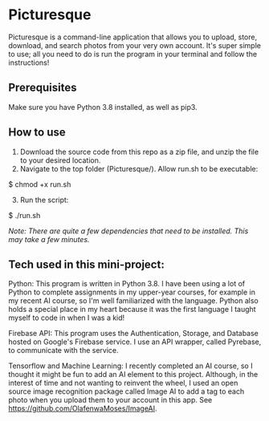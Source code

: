 # Picturesque

Picturesque is a command-line application that allows you to upload, store, download, and search photos from your very own account. It's super simple to use; all you need to do is run the program in your terminal and follow the instructions!

## Prerequisites

Make sure you have Python 3.8 installed, as well as pip3.

## How to use

1. Download the source code from this repo as a zip file, and unzip the file to your desired location.
2. Navigate to the top folder (Picturesque/). Allow run.sh to be executable:

$ chmod +x run.sh

3. Run the script:

$ ./run.sh

*Note: There are quite a few dependencies that need to be installed. This may take a few minutes.* 

## Tech used in this mini-project:

Python:
This program is written in Python 3.8. I have been using a lot of Python to complete assignments in my upper-year courses, for example in my recent AI course, so I'm well familiarized with the language. Python also holds a special place in my heart because it was the first language I taught myself to code in when I was a kid!

Firebase API:
This program uses the Authentication, Storage, and Database hosted on Google's Firebase service. I use an API wrapper, called Pyrebase, to communicate with the service.

Tensorflow and Machine Learning:
I recently completed an AI course, so I thought it might be fun to add an AI element to this project. Although, in the interest of time and not wanting to reinvent the wheel, I used an open source image recognition package called Image AI to add a tag to each photo when you upload them to your account in this app. See https://github.com/OlafenwaMoses/ImageAI.




